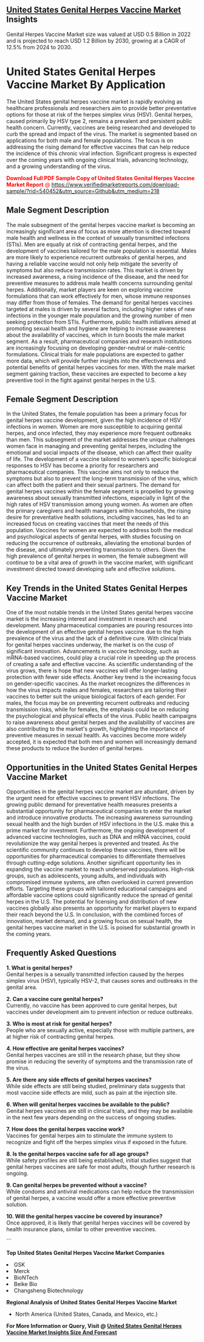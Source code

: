 <h2><a href="https://www.verifiedmarketreports.com/download-sample/?rid=540452&amp;utm_source=Github&amp;utm_medium=218" target="_blank">United States Genital Herpes Vaccine Market</a> Insights</h2><p>Genital Herpes Vaccine Market size was valued at USD 0.5 Billion in 2022 and is projected to reach USD 1.2 Billion by 2030, growing at a CAGR of 12.5% from 2024 to 2030.</p><p> <h1>United States Genital Herpes Vaccine Market By Application</h1> <p>The United States genital herpes vaccine market is rapidly evolving as healthcare professionals and researchers aim to provide better preventative options for those at risk of the herpes simplex virus (HSV). Genital herpes, caused primarily by HSV type 2, remains a prevalent and persistent public health concern. Currently, vaccines are being researched and developed to curb the spread and impact of the virus. The market is segmented based on applications for both male and female populations. The focus is on addressing the rising demand for effective vaccines that can help reduce the incidence of this chronic viral infection. Significant progress is expected over the coming years with ongoing clinical trials, advancing technology, and a growing understanding of the virus. <p><span class=""><span style="color: #ff0000;"><strong>Download Full PDF Sample Copy of United States Genital Herpes Vaccine Market Report</strong> @ </span><a href="https://www.verifiedmarketreports.com/download-sample/?rid=540452&amp;utm_source=Github&amp;utm_medium=218" target="_blank">https://www.verifiedmarketreports.com/download-sample/?rid=540452&amp;utm_source=Github&amp;utm_medium=218</a></span></p></p> <h2>Male Segment Description</h2> <p>The male subsegment of the genital herpes vaccine market is becoming an increasingly significant area of focus as more attention is directed toward male health and wellness in the context of sexually transmitted infections (STIs). Men are equally at risk of contracting genital herpes, and the development of vaccines tailored for the male population is essential. Males are more likely to experience recurrent outbreaks of genital herpes, and having a reliable vaccine would not only help mitigate the severity of symptoms but also reduce transmission rates. This market is driven by increased awareness, a rising incidence of the disease, and the need for preventive measures to address male health concerns surrounding genital herpes. Additionally, market players are keen on exploring vaccine formulations that can work effectively for men, whose immune responses may differ from those of females. The demand for genital herpes vaccines targeted at males is driven by several factors, including higher rates of new infections in the younger male population and the growing number of men seeking protection from STIs. Furthermore, public health initiatives aimed at promoting sexual health and hygiene are helping to increase awareness about the availability of vaccines, which in turn boosts the male market segment. As a result, pharmaceutical companies and research institutions are increasingly focusing on developing gender-neutral or male-centric formulations. Clinical trials for male populations are expected to gather more data, which will provide further insights into the effectiveness and potential benefits of genital herpes vaccines for men. With the male market segment gaining traction, these vaccines are expected to become a key preventive tool in the fight against genital herpes in the U.S. <h2>Female Segment Description</h2> <p>In the United States, the female population has been a primary focus for genital herpes vaccine development, given the high incidence of HSV infections in women. Women are more susceptible to acquiring genital herpes, and once infected, they may experience more frequent outbreaks than men. This subsegment of the market addresses the unique challenges women face in managing and preventing genital herpes, including the emotional and social impacts of the disease, which can affect their quality of life. The development of a vaccine tailored to women’s specific biological responses to HSV has become a priority for researchers and pharmaceutical companies. This vaccine aims not only to reduce the symptoms but also to prevent the long-term transmission of the virus, which can affect both the patient and their sexual partners. The demand for genital herpes vaccines within the female segment is propelled by growing awareness about sexually transmitted infections, especially in light of the high rates of HSV transmission among young women. As women are often the primary caregivers and health managers within households, the rising desire for preventative health solutions, including vaccines, has led to an increased focus on creating vaccines that meet the needs of this population. Vaccines for women are expected to address both the medical and psychological aspects of genital herpes, with studies focusing on reducing the occurrence of outbreaks, alleviating the emotional burden of the disease, and ultimately preventing transmission to others. Given the high prevalence of genital herpes in women, the female subsegment will continue to be a vital area of growth in the vaccine market, with significant investment directed toward developing safe and effective solutions. <h2>Key Trends in the United States Genital Herpes Vaccine Market</h2> <p>One of the most notable trends in the United States genital herpes vaccine market is the increasing interest and investment in research and development. Many pharmaceutical companies are pouring resources into the development of an effective genital herpes vaccine due to the high prevalence of the virus and the lack of a definitive cure. With clinical trials for genital herpes vaccines underway, the market is on the cusp of significant innovation. Advancements in vaccine technology, such as mRNA-based vaccines, could play a crucial role in speeding up the process of creating a safe and effective vaccine. As scientific understanding of the virus grows, there is hope that new vaccines will offer longer-lasting protection with fewer side effects. Another key trend is the increasing focus on gender-specific vaccines. As the market recognizes the differences in how the virus impacts males and females, researchers are tailoring their vaccines to better suit the unique biological factors of each gender. For males, the focus may be on preventing recurrent outbreaks and reducing transmission risks, while for females, the emphasis could be on reducing the psychological and physical effects of the virus. Public health campaigns to raise awareness about genital herpes and the availability of vaccines are also contributing to the market's growth, highlighting the importance of preventive measures in sexual health. As vaccines become more widely accepted, it is expected that both men and women will increasingly demand these products to reduce the burden of genital herpes. <h2>Opportunities in the United States Genital Herpes Vaccine Market</h2> <p>Opportunities in the genital herpes vaccine market are abundant, driven by the urgent need for effective vaccines to prevent HSV infections. The growing public demand for preventative health measures presents a substantial opportunity for pharmaceutical companies to enter the market and introduce innovative products. The increasing awareness surrounding sexual health and the high burden of HSV infections in the U.S. make this a prime market for investment. Furthermore, the ongoing development of advanced vaccine technologies, such as DNA and mRNA vaccines, could revolutionize the way genital herpes is prevented and treated. As the scientific community continues to develop these vaccines, there will be opportunities for pharmaceutical companies to differentiate themselves through cutting-edge solutions. Another significant opportunity lies in expanding the vaccine market to reach underserved populations. High-risk groups, such as adolescents, young adults, and individuals with compromised immune systems, are often overlooked in current prevention efforts. Targeting these groups with tailored educational campaigns and affordable vaccine options could significantly reduce the spread of genital herpes in the U.S. The potential for licensing and distribution of new vaccines globally also presents an opportunity for market players to expand their reach beyond the U.S. In conclusion, with the combined forces of innovation, market demand, and a growing focus on sexual health, the genital herpes vaccine market in the U.S. is poised for substantial growth in the coming years. <h2>Frequently Asked Questions</h2> <p><strong>1. What is genital herpes?</strong><br>Genital herpes is a sexually transmitted infection caused by the herpes simplex virus (HSV), typically HSV-2, that causes sores and outbreaks in the genital area.</p> <p><strong>2. Can a vaccine cure genital herpes?</strong><br>Currently, no vaccine has been approved to cure genital herpes, but vaccines under development aim to prevent infection or reduce outbreaks.</p> <p><strong>3. Who is most at risk for genital herpes?</strong><br>People who are sexually active, especially those with multiple partners, are at higher risk of contracting genital herpes.</p> <p><strong>4. How effective are genital herpes vaccines?</strong><br>Genital herpes vaccines are still in the research phase, but they show promise in reducing the severity of symptoms and the transmission rate of the virus.</p> <p><strong>5. Are there any side effects of genital herpes vaccines?</strong><br>While side effects are still being studied, preliminary data suggests that most vaccine side effects are mild, such as pain at the injection site.</p> <p><strong>6. When will genital herpes vaccines be available to the public?</strong><br>Genital herpes vaccines are still in clinical trials, and they may be available in the next few years depending on the success of ongoing studies.</p> <p><strong>7. How does the genital herpes vaccine work?</strong><br>Vaccines for genital herpes aim to stimulate the immune system to recognize and fight off the herpes simplex virus if exposed in the future.</p> <p><strong>8. Is the genital herpes vaccine safe for all age groups?</strong><br>While safety profiles are still being established, initial studies suggest that genital herpes vaccines are safe for most adults, though further research is ongoing.</p> <p><strong>9. Can genital herpes be prevented without a vaccine?</strong><br>While condoms and antiviral medications can help reduce the transmission of genital herpes, a vaccine would offer a more effective preventive solution.</p> <p><strong>10. Will the genital herpes vaccine be covered by insurance?</strong><br>Once approved, it is likely that genital herpes vaccines will be covered by health insurance plans, similar to other preventive vaccines.</p> ```</p><p><strong>Top United States Genital Herpes Vaccine Market Companies</strong></p><div data-test-id=""><p><li>GSK</li><li> Merck</li><li> BioNTech</li><li> Beike Bio</li><li> Changsheng Biotechnology</li></p><div><strong>Regional Analysis of&nbsp;United States Genital Herpes Vaccine Market</strong></div><ul><li dir="ltr"><p dir="ltr">North America&nbsp;(United States, Canada, and Mexico, etc.)</p></li></ul><p><strong>For More Information or Query, Visit @&nbsp;</strong><strong><a href="https://www.verifiedmarketreports.com/product/genital-herpes-vaccine-market/?utm_source=Github&amp;utm_medium=218" target="_blank">United States Genital Herpes Vaccine Market Insights Size And Forecast</a></strong></p></div>
